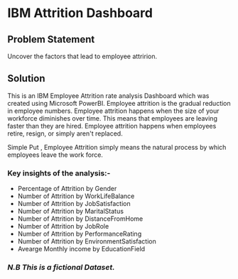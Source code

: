 # IBM Attrition Dashboard 
## Problem Statement
Uncover the factors that lead to employee attririon.
## Solution
This is an IBM Employee Attrition rate analysis Dashboard which was created using Microsoft PowerBI.
Employee attrition is the gradual reduction in employee numbers. Employee attrition happens when the size of your workforce diminishes over time. 
This means that employees are leaving faster than they are hired.
Employee attrition happens when employees retire, resign, or simply aren't replaced.

Simple Put , Employee Attrition simply means the natural process by which employees leave the work force.

### Key insights of the analysis:-
- Percentage of Attrition by Gender
- Number of Attrition by WorkLifeBalance
- Number of Attrition by JobSatisfaction
- Number of Attrition by MaritalStatus
- Number of Attrition by DistanceFromHome
- Number of Attrition by JobRole
- Number of Attrition by PerformanceRating
- Number of Attrition by EnvironmentSatisfaction
- Avearge Monthly income by EducationField

### _N.B This is a fictional Dataset._
